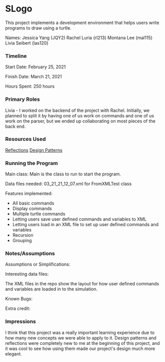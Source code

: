 SLogo
====

This project implements a development environment that helps users write programs to draw using a turtle.

Names:
Jessica Yang (JQY2)
Rachel Luria (rl213)
Montana Lee (mal115)
Livia Seibert (las120)

### Timeline

Start Date: February 25, 2021

Finish Date: March 21, 2021

Hours Spent: 250 hours

### Primary Roles

Livia - I worked on the backend of the project with Rachel. Initially, we planned to split it by having
one of us work on commands and one of us work on the parser, but we ended up collaborating on most pieces
of the back end.

### Resources Used

[Reflections](https://docs.oracle.com/javase/tutorial/reflect/index.html)
[Design Patterns](http://www.oodesign.com)

### Running the Program

Main class: Main is the class to run to start the program.

Data files needed: 03_21_21_12_07.xml for FromXMLTest class

Features implemented:
- All basic commands
- Display commands
- Multiple turtle commands
- Letting users save user defined commands and variables to XML
- Letting users load in an XML file to set up user defined commands and variables
- Recursion
- Grouping


### Notes/Assumptions

Assumptions or Simplifications:

Interesting data files:

The XML files in the repo show the layout for how user defined commands and variables are loaded
in to the simulation.

Known Bugs:

Extra credit:


### Impressions
I think that this project was a really important learning experience due to how many new concepts we
were able to apply to it. Design patterns and reflections were completely new to me at the beginning
of this project, and it was cool to see how using them made our project's design much more elegant.
